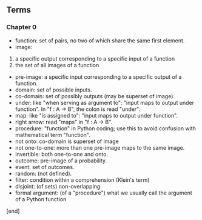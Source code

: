 ## Terms

### Chapter 0

 * function: set of pairs, no two of which share the same first element.
 * image:

  1. a specific output corresponding to a specific input of a function
  1. the set of all images of a function

 * pre-image: a specific input corresponding to a specific output of a function.
 * domain: set of possible inputs.
 * co-domain: set of possibly outputs (may be superset of image).
 * under: like "when serving as argument to": "input maps to output under function". In "f : A -> B", the colon is read "under".
 * map: like "is assigned to": "input maps to output under function".
 * right arrow: read "maps" in "f : A -> B".
 * procedure: "function" in Python coding; use this to avoid confusion with mathematical term "function".
 * not onto: co-domain is superset of image
 * not one-to-one: more than one pre-image maps to the same image.
 * invertible: both one-to-one and onto.
 * outcome: pre-image of a probability.
 * event: set of outcomes.
 * random: (not defined).
 * filter: condition within a comprehension (Klein's term)
 * disjoint: (of sets) non-overlapping
 * formal argument: (of a "procedure") what we usually call the argument of a Python function

[end]
